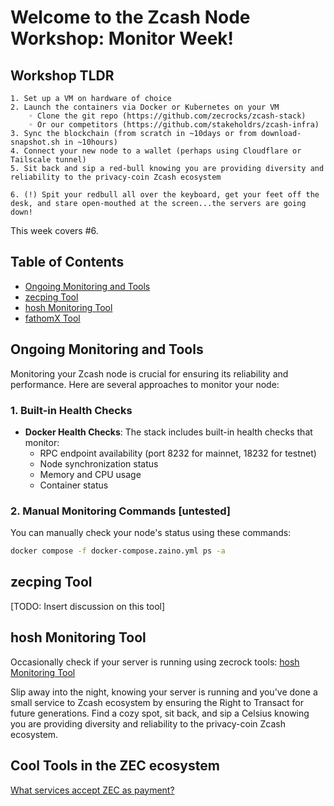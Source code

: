 # Welcome to the Zcash Node Workshop: Monitor Week!

## Workshop TLDR
    1. Set up a VM on hardware of choice 
    2. Launch the containers via Docker or Kubernetes on your VM
        ◦ Clone the git repo (https://github.com/zecrocks/zcash-stack) 
        ◦ Or our competitors (https://github.com/stakeholdrs/zcash-infra)
    3. Sync the blockchain (from scratch in ~10days or from download-snapshot.sh in ~10hours)
    4. Connect your new node to a wallet (perhaps using Cloudflare or Tailscale tunnel)
    5. Sit back and sip a red-bull knowing you are providing diversity and reliability to the privacy-coin Zcash ecosystem

    6. (!) Spit your redbull all over the keyboard, get your feet off the desk, and stare open-mouthed at the screen...the servers are going down!

This week covers #6.

## Table of Contents
- [Ongoing Monitoring and Tools](#ongoing-monitoring-and-tools)
- [zecping Tool](#zecping-tool)
- [hosh Monitoring Tool](#hosh-monitoring-tool)
- [fathomX Tool](#fathomx-tool)

## Ongoing Monitoring and Tools

Monitoring your Zcash node is crucial for ensuring its reliability and performance. Here are several approaches to monitor your node:

### 1. Built-in Health Checks
- **Docker Health Checks**: The stack includes built-in health checks that monitor:
  - RPC endpoint availability (port 8232 for mainnet, 18232 for testnet)
  - Node synchronization status
  - Memory and CPU usage
  - Container status

### 2. Manual Monitoring Commands [untested]
You can manually check your node's status using these commands:
```bash
docker compose -f docker-compose.zaino.yml ps -a
```

## zecping Tool

[TODO: Insert discussion on this tool]

## hosh Monitoring Tool

Occasionally check if your server is running using zecrock tools: [hosh Monitoring Tool](https://hosh.zec.rocks/zec)

Slip away into the night, knowing your server is running and you've done a small service to Zcash ecosystem by ensuring the Right to Transact for future generations. Find a cozy spot, sit back, and sip a Celsius knowing you are providing diversity and reliability to the privacy-coin Zcash ecosystem.

## Cool Tools in the ZEC ecosystem 
[What services accept ZEC as payment?](https://www.paywithz.cash/)